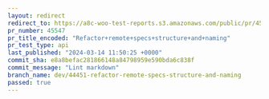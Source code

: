 ```yaml
---
layout: redirect
redirect_to: https://a8c-woo-test-reports.s3.amazonaws.com/public/pr/45547/api/index.html
pr_number: 45547
pr_title_encoded: "Refactor+remote+specs+structure+and+naming"
pr_test_type: api
last_published: "2024-03-14 11:50:25 +0000"
commit_sha: e8a8befac281866148a84798959e590bda6c838f
commit_message: "Lint markdown"
branch_name: dev/44451-refactor-remote-specs-structure-and-naming
passed: true
---
```

